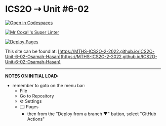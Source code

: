 # ICS2O ⇢ Unit #6-02

[![Open in Codespaces](https://classroom.github.com/assets/launch-codespace-7f7980b617ed060a017424585567c406b6ee15c891e84e1186181d67ecf80aa0.svg)](https://classroom.github.com/open-in-codespaces?assignment_repo_id=11248303)

[![Mr Coxall's Super Linter](https://github.com/MTHS-ICS2O-2-2022/ICS2O-Unit-6-02-Osamah-Hasan/workflows/Mr%20Coxall's%20Super%20Linter/badge.svg)](https://github.com/MTHS-ICS2O-2-2022/ICS2O-Unit-6-02-Osamah-Hasan/actions)

[![Deploy Pages](https://github.com/MTHS-ICS2O-2-2022/ICS2O-Unit-6-02-Osamah-Hasan/workflows/Deploy%20Pages/badge.svg)](https://github.com/MTHS-ICS2O-2-2022/ICS2O-Unit-6-02-Osamah-Hasan/actions)

This site can be found at: [https://MTHS-ICS2O-2-2022.github.io/ICS2O-Unit-6-02-Osamah-Hasan](https://MTHS-ICS2O-2-2022.github.io/ICS2O-Unit-6-02-Osamah-Hasan)

---

**NOTES ON INITIAL LOAD:**
- remember to goto on the menu bar:
  - File
  - Go to Repository
  - ⚙ Settings
  - 🗔 Pages
    - then from the "Deploy from a branch ▼" button, select "GitHub Actions"
